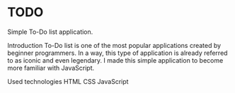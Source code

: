 # TODO
Simple To-Do list application.

Introduction
To-Do list is one of the most popular applications created by beginner programmers. In a way, this type of application is already referred to as iconic and even legendary. I made this simple application to become more familiar with JavaScript.

Used technologies
HTML
CSS
JavaScript
